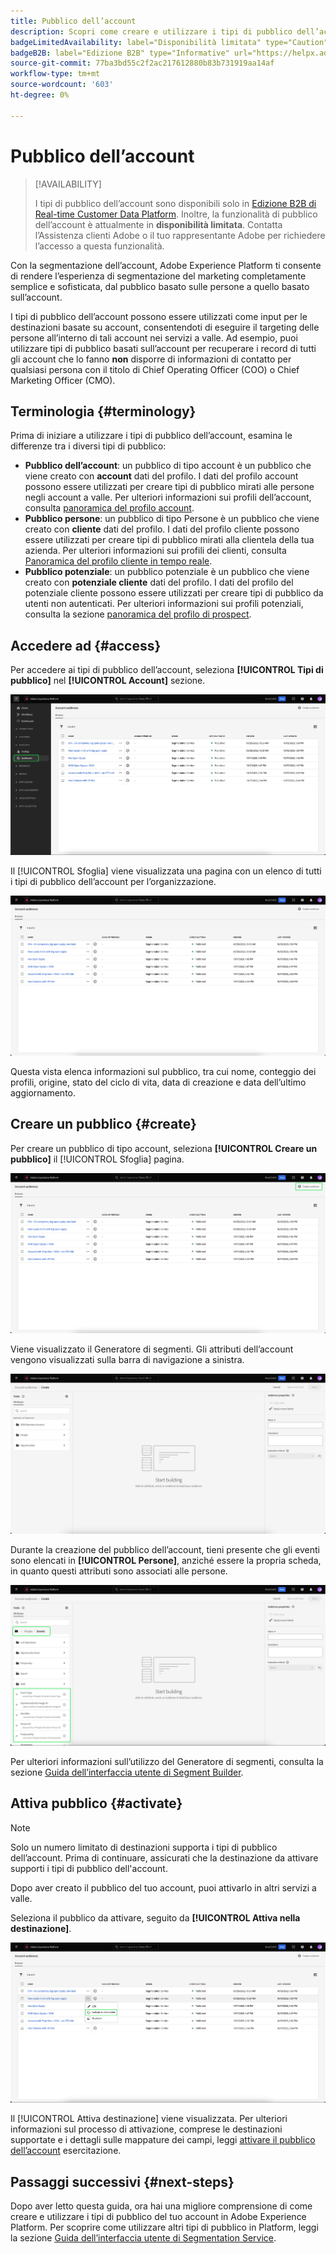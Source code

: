 ```yaml
---
title: Pubblico dell’account
description: Scopri come creare e utilizzare i tipi di pubblico dell’account per eseguire il targeting dei profili dell’account nelle destinazioni a valle.
badgeLimitedAvailability: label="Disponibilità limitata" type="Caution"
badgeB2B: label="Edizione B2B" type="Informative" url="https://helpx.adobe.com/legal/product-descriptions/real-time-customer-data-platform-b2b-edition-prime-and-ultimate-packages.html newtab=true"
source-git-commit: 77ba3bd55c2f2ac217612880b83b731919aa14af
workflow-type: tm+mt
source-wordcount: '603'
ht-degree: 0%

---
```



# Pubblico dell’account

>[!AVAILABILITY]
>
>I tipi di pubblico dell’account sono disponibili solo in [Edizione B2B di Real-time Customer Data Platform](../../rtcdp/b2b-overview.md). Inoltre, la funzionalità di pubblico dell’account è attualmente in **disponibilità limitata**. Contatta l’Assistenza clienti Adobe o il tuo rappresentante Adobe per richiedere l’accesso a questa funzionalità.

Con la segmentazione dell’account, Adobe Experience Platform ti consente di rendere l’esperienza di segmentazione del marketing completamente semplice e sofisticata, dal pubblico basato sulle persone a quello basato sull’account.

I tipi di pubblico dell’account possono essere utilizzati come input per le destinazioni basate su account, consentendoti di eseguire il targeting delle persone all’interno di tali account nei servizi a valle. Ad esempio, puoi utilizzare tipi di pubblico basati sull’account per recuperare i record di tutti gli account che lo fanno **non** disporre di informazioni di contatto per qualsiasi persona con il titolo di Chief Operating Officer (COO) o Chief Marketing Officer (CMO).

## Terminologia {#terminology}

Prima di iniziare a utilizzare i tipi di pubblico dell’account, esamina le differenze tra i diversi tipi di pubblico:

- **Pubblico dell’account**: un pubblico di tipo account è un pubblico che viene creato con **account** dati del profilo. I dati del profilo account possono essere utilizzati per creare tipi di pubblico mirati alle persone negli account a valle. Per ulteriori informazioni sui profili dell’account, consulta [panoramica del profilo account](../../rtcdp/accounts/account-profile-overview.md).
- **Pubblico persone**: un pubblico di tipo Persone è un pubblico che viene creato con **cliente** dati del profilo. I dati del profilo cliente possono essere utilizzati per creare tipi di pubblico mirati alla clientela della tua azienda. Per ulteriori informazioni sui profili dei clienti, consulta [Panoramica del profilo cliente in tempo reale](../../profile/home.md).
- **Pubblico potenziale**: un pubblico potenziale è un pubblico che viene creato con **potenziale cliente** dati del profilo. I dati del profilo del potenziale cliente possono essere utilizzati per creare tipi di pubblico da utenti non autenticati. Per ulteriori informazioni sui profili potenziali, consulta la sezione [panoramica del profilo di prospect](../../profile/ui/prospect-profile.md).

## Accedere ad {#access}

Per accedere ai tipi di pubblico dell’account, seleziona **[!UICONTROL Tipi di pubblico]** nel **[!UICONTROL Account]** sezione.

![Il pulsante Tipi di pubblico è evidenziato nella sezione Account.](../images/ui/account-audiences/select.png)

Il [!UICONTROL Sfoglia] viene visualizzata una pagina con un elenco di tutti i tipi di pubblico dell’account per l’organizzazione.

![Vengono visualizzati i tipi di pubblico dell’account appartenenti all’organizzazione.](../images/ui/account-audiences/browse.png)

Questa vista elenca informazioni sul pubblico, tra cui nome, conteggio dei profili, origine, stato del ciclo di vita, data di creazione e data dell’ultimo aggiornamento.

## Creare un pubblico {#create}

Per creare un pubblico di tipo account, seleziona **[!UICONTROL Creare un pubblico]** il [!UICONTROL Sfoglia] pagina.

![Il [!UICONTROL Creare un pubblico] nella pagina di navigazione del pubblico dell’account.](../images/ui/account-audiences/select-create-audience.png)

Viene visualizzato il Generatore di segmenti. Gli attributi dell’account vengono visualizzati sulla barra di navigazione a sinistra.

![Viene visualizzato il Generatore di segmenti. Vengono visualizzati solo gli attributi.](../images/ui/account-audiences/segment-builder.png)

Durante la creazione del pubblico dell’account, tieni presente che gli eventi sono elencati in **[!UICONTROL Persone]**, anziché essere la propria scheda, in quanto questi attributi sono associati alle persone.

![La posizione in cui trovare gli eventi, che si trova all’interno del [!UICONTROL Persone] cartella, viene evidenziato.](../images/ui/account-audiences/attributes.png)

Per ulteriori informazioni sull’utilizzo del Generatore di segmenti, consulta la sezione [Guida dell’interfaccia utente di Segment Builder](./segment-builder.md).

## Attiva pubblico {#activate}

>[!NOTE]
>
>Solo un numero limitato di destinazioni supporta i tipi di pubblico dell’account. Prima di continuare, assicurati che la destinazione da attivare supporti i tipi di pubblico dell&#39;account.

Dopo aver creato il pubblico del tuo account, puoi attivarlo in altri servizi a valle.

Seleziona il pubblico da attivare, seguito da **[!UICONTROL Attiva nella destinazione]**.

![Il [!UICONTROL Attiva nella destinazione] nel menu Azioni rapide per il pubblico selezionato.](../images/ui/account-audiences/activate.png)

Il [!UICONTROL Attiva destinazione] viene visualizzata. Per ulteriori informazioni sul processo di attivazione, comprese le destinazioni supportate e i dettagli sulle mappature dei campi, leggi [attivare il pubblico dell’account](/help/destinations/ui/activate-account-audiences.md) esercitazione.

## Passaggi successivi {#next-steps}

Dopo aver letto questa guida, ora hai una migliore comprensione di come creare e utilizzare i tipi di pubblico del tuo account in Adobe Experience Platform. Per scoprire come utilizzare altri tipi di pubblico in Platform, leggi la sezione [Guida dell’interfaccia utente di Segmentation Service](./overview.md).
